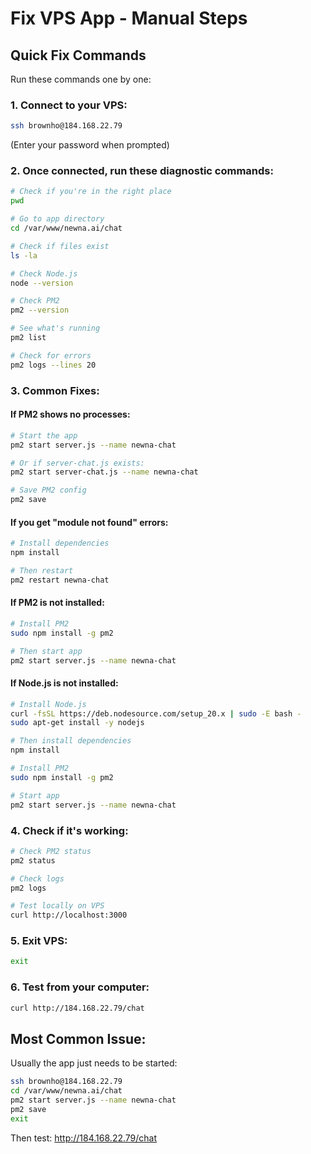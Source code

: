 # Fix VPS App - Manual Steps

## Quick Fix Commands

Run these commands one by one:

### 1. Connect to your VPS:
```bash
ssh brownho@184.168.22.79
```
(Enter your password when prompted)

### 2. Once connected, run these diagnostic commands:

```bash
# Check if you're in the right place
pwd

# Go to app directory
cd /var/www/newna.ai/chat

# Check if files exist
ls -la

# Check Node.js
node --version

# Check PM2
pm2 --version

# See what's running
pm2 list

# Check for errors
pm2 logs --lines 20
```

### 3. Common Fixes:

#### If PM2 shows no processes:
```bash
# Start the app
pm2 start server.js --name newna-chat

# Or if server-chat.js exists:
pm2 start server-chat.js --name newna-chat

# Save PM2 config
pm2 save
```

#### If you get "module not found" errors:
```bash
# Install dependencies
npm install

# Then restart
pm2 restart newna-chat
```

#### If PM2 is not installed:
```bash
# Install PM2
sudo npm install -g pm2

# Then start app
pm2 start server.js --name newna-chat
```

#### If Node.js is not installed:
```bash
# Install Node.js
curl -fsSL https://deb.nodesource.com/setup_20.x | sudo -E bash -
sudo apt-get install -y nodejs

# Then install dependencies
npm install

# Install PM2
sudo npm install -g pm2

# Start app
pm2 start server.js --name newna-chat
```

### 4. Check if it's working:
```bash
# Check PM2 status
pm2 status

# Check logs
pm2 logs

# Test locally on VPS
curl http://localhost:3000
```

### 5. Exit VPS:
```bash
exit
```

### 6. Test from your computer:
```bash
curl http://184.168.22.79/chat
```

## Most Common Issue:

Usually the app just needs to be started:
```bash
ssh brownho@184.168.22.79
cd /var/www/newna.ai/chat
pm2 start server.js --name newna-chat
pm2 save
exit
```

Then test: http://184.168.22.79/chat